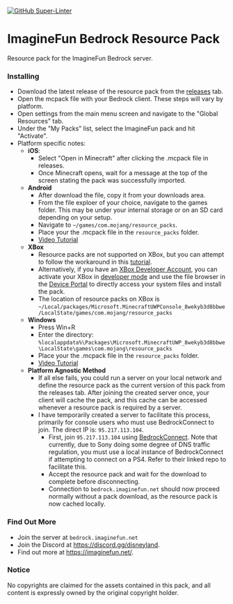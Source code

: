 [![GitHub Super-Linter](https://github.com/Kas-tle/imaginefun-bedrock-rp/workflows/Lint%20Code%20Base/badge.svg)](https://github.com/marketplace/actions/super-linter)
# ImagineFun Bedrock Resource Pack
Resource pack for the ImagineFun Bedrock server.

### Installing
 - Download the latest release of the resource pack from the [releases](https://github.com/Kas-tle/imaginefun-bedrock-rp/releases/latest) tab.
 - Open the mcpack file with your Bedrock client. These steps will vary by platform.
 - Open settings from the main menu screen and navigate to the "Global Resources" tab.
 - Under the "My Packs" list, select the ImagineFun pack and hit "Activate".
 - Platform specific notes:
   - **iOS**:
     - Select "Open in Minecraft" after clicking the .mcpack file in releases.
     - Once Minecraft opens, wait for a message at the top of the screen stating the pack was successfully imported.
   - **Android**
     - After download the file, copy it from your downloads area.
     - From the file exploer of your choice, navigate to the games folder. This may be under your internal storage or on an SD card depending on your setup.
     - Navigate to `~/games/com.mojang/resource_packs`.
     - Place your the .mcpack file in the `resource_packs` folder.
     - [Video Tutorial](https://www.youtube.com/watch?v=dhgAYTmmH7U)
   - **XBox**
     - Resource packs are not supported on XBox, but you can attempt to follow the workaround in this [tutorial](https://www.youtube.com/watch?v=NqzeCGklAp8).
     - Alternatively, if you have an [XBox Developer Account](https://developer.microsoft.com/en-us/store/register/), you can activate your XBox in [developer mode](https://docs.microsoft.com/en-us/windows/uwp/xbox-apps/devkit-activation) and use the file browser in the [Device Portal](https://docs.microsoft.com/en-us/windows/uwp/xbox-apps/device-portal-xbox) to directly access your system files and install the pack.
     - The location of resource packs on XBox is `~/Local/packages/Microsoft.MinecraftUWPConsole_8wekyb3d8bbwe/LocalState/games/com.mojang/resource_packs`
   - **Windows**
     - Press Win+R
     - Enter the directory: `%localappdata%\Packages\Microsoft.MinecraftUWP_8wekyb3d8bbwe\LocalState\games\com.mojang\resource_packs`
     - Place your the .mcpack file in the `resource_packs` folder.
     - [Video Tutorial](https://www.youtube.com/watch?v=6iq9ps9uPYE)
   - **Platform Agnostic Method**
     - If all else fails, you could run a server on your local network and define the resource pack as the current version of this pack from the releases tab. After joining the created server once, your client will cache the pack, and this cache can be accessed whenever a resource pack is required by a server.
     - I have temporarily created a server to facilitate this process, primarily for console users who must use BedrockConnect to join. The direct IP is: `95.217.113.104`.
       - First, join `95.217.113.104` using [BedrockConnect](https://github.com/Pugmatt/BedrockConnect). Note that currently, due to Sony doing some degree of DNS traffic regulation, you must use a local instance of BedrockConnect if attempting to connect on a PS4. Refer to their linked repo to facilitate this.
       - Accept the resource pack and wait for the download to complete before disconnecting.
       - Connection to `bedrock.imaginefun.net` should now proceed normally without a pack download, as the resource pack is now cached locally.

### Find Out More
  - Join the server at `bedrock.imaginefun.net`
  - Join the Discord at https://discord.gg/disneyland.
  - Find out more at https://imaginefun.net/.

### Notice
No copyrights are claimed for the assets contained in this pack, and all content is expressly owned by the original copyright holder.
